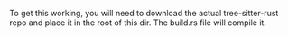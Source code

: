 To get this working, you will need to download the actual tree-sitter-rust repo and place it in the root of this dir. The build.rs file will compile it.